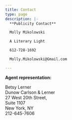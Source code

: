 ```yaml
---
title: Contact
type: page
description: |-
  **Publicity Contact**

  Molly Mikolowski

  A Literary Light

  612-728-1692

  Molly.Mikolowski@Gmail.com

---
```

**Agent representation:**

Betsy Lerner  
Dunow Carlson & Lerner   
27 West 20th Street,   
Suite 1107   
New York, NY   
212-645-7606